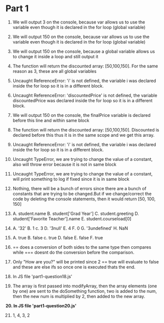 # Part 1

1. We will output 3 on the console, because var allows us to use the variable even though it is declared in the for loop (global variable)

2. We will output 150 on the console, because var allows us to use the variable even though it is declared in the for loop (global variable)

3. We will output 150 on the console, because a global variable allows us to change it inside a loop and still output it

4. The function will return the discounted array: [50,100,150]. For the same reason as 3, these are all global variables

5. Uncaught ReferenceError: 'i' is not defined, the variable i was declared inside the for loop so it is in a different block. 

6. Uncaught ReferenceError: 'discountedPrice' is not defined, the variable discountedPrice was declared inside the for loop so it is in a different block. 

7. We will output 150 on the console, the finalPrice variable is declared before this line and within same block 

8. The function will return the discounted array: [50,100,150]. Discounted is declared before this thus it is in the same scope and we get this array.  

9. Uncaught ReferenceError: 'i' is not defined, the variable i was declared inside the for loop so it is in a different block.  

10. Uncaught TypeError, we are trying to change the value of a constant, also will throw error because it is not in same block

11. Uncaught TypeError, we are trying to change the value of a constant, will print something to log if fixed since it is in same block

12. Nothing, there will be a bunch of errors since there are a bunch of constants that are trying to be changed.But if we change/correct the code by deleting the console statements, then it would return [50, 100, 150]

13. A. student.name
    B. student['Grad Year']
    C. student.greeting
    D. student['Favorite Teacher'].name
    E. student.courseload[0]
    
14. A. '32'
    B. 1
    c. 3
    D. '3null'
    E. 4
    F. 0
    G. '3undefined'
    H. NaN

15. A. true
    B. false
    c. true
    D. false
    E. false
    F. true
    
16. == does a conversion of both sides to the same type then compares while === doesnt do the conversion before the comparison.

17. Only "How are you?" will be printed since 2 == true will evaluate to false and these are else ifs so once one is executed thats the end.

18. In JS file 'part1-question18.js'

19. The array is first passed into modifyArray, then the array elements (one by one) are sent to the doSomething function, two is added to the num, then the new num is multiplied by 2, then added to the new array. 

**20. In JS file 'part1-question20.js'**

21. 1, 4, 3, 2


    
